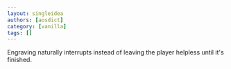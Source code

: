 ```yaml
---
layout: singleidea
authors: [aosdict]
category: [vanilla]
tags: []
---
```

Engraving naturally interrupts instead of leaving the player helpless until it's finished.
